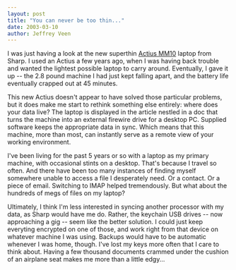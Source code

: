 ```yaml
--- 
layout: post
title: "You can never be too thin..."
date: 2003-03-10
author: Jeffrey Veen
---
```

I was just having a look at the new superthin <a href="http://pcworld.shopping.yahoo.com/yahoo/article/0,aid,109631,00.asp">Actius MM10</a> laptop from Sharp. I used an Actius a few years ago, when I was having back trouble and wanted the lightest possible laptop to carry around. Eventually, I gave it up -- the 2.8 pound machine I had just kept falling apart, and the battery life eventually crapped out at 45 minutes.</p>

<p>This new Actius doesn't appear to have solved those particular problems, but it does make me start to rethink something else entirely: where does your data live? The laptop is displayed in the article nestled in a doc that turns the machine into an external firewire drive for a desktop PC. Supplied software keeps the appropriate data in sync. Which means that this machine, more than most, can instantly serve as a remote view of your working environment.</p>

<p>I've been living for the past 5 years or so with a laptop as my primary machine, with occasional stints on a desktop. That's because I travel so often. And there have been too many instances of finding myself somewhere unable to access a file I desperately need. Or a contact. Or a piece of email. Switching to IMAP helped tremendously. But what about the hundreds of megs of files on my laptop? </p>

<p>Ultimately, I think I'm less interested in syncing another processor with my data, as Sharp would have me do. Rather, the keychain USB drives -- now approaching a gig -- seem like the better solution. I could just keep everyting encrypted on one of those, and work right from that device on whatever machine I was using. Backups would have to be automatic whenever I was home, though. I've lost my keys more often that I care to think about. Having a few thousand documents crammed under the cushion of an airplane seat makes me more than a little edgy...
&#8203;